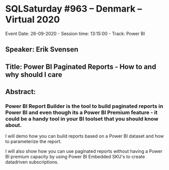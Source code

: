 # SQLSaturday #963 – Denmark – Virtual 2020
Event Date: 26-09-2020 - Session time: 13:15:00 - Track: Power BI
## Speaker: Erik Svensen
## Title: Power BI Paginated Reports - How to and why should I care
## Abstract:
### Power BI Report Builder is the tool to build paginated reports in Power BI and even though its a Power BI Premium feature - it could be a handy tool in your BI toolset that you should know about.

I will demo how you can build reports based on a Power BI dataset and how to parameterize the report.

I will also show how you can use paginated reports without having a Power BI premium capacity by using Power BI Embedded SKU's to create datadriven subscriptions.

